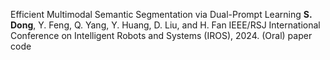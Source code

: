 
Efficient Multimodal Semantic Segmentation via Dual-Prompt Learning
**S. Dong**, Y. Feng, Q. Yang, Y. Huang, D. Liu, and H. Fan
IEEE/RSJ International Conference on Intelligent Robots and Systems (IROS), 2024. (Oral)
paper   code
